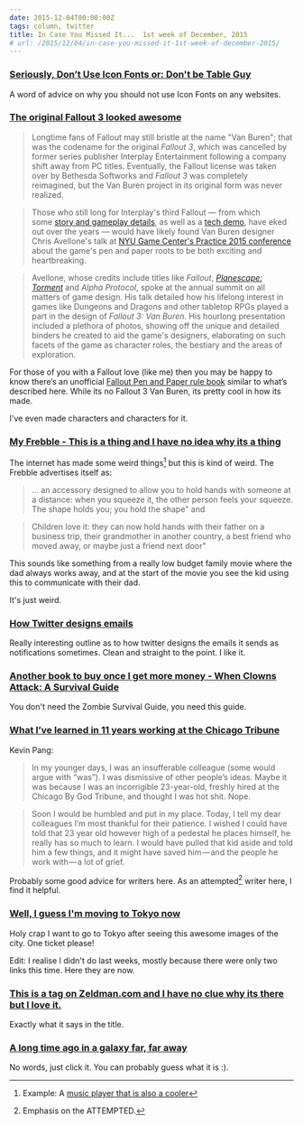 ```yaml
---
date: 2015-12-04T00:00:00Z
tags: column, twitter
title: In Case You Missed It...  1st week of December, 2015
# url: /2015/12/04/in-case-you-missed-it-1st-week-of-december-2015/
---
```


### [Seriously, Don’t Use Icon Fonts or: Don't be Table Guy ](http://blog.cloudfour.com/seriously-dont-use-icon-fonts/)

A word of advice on why you should not use Icon Fonts on any websites.

### [The original Fallout 3 looked awesome](http://www.polygon.com/2015/11/16/9746264/fallout-3-van-buren-chris-avellone-nyu-practice-2015)

>  Longtime fans of Fallout may still bristle at the name "Van Buren"; that was the codename for the original <i>Fallout 3</i>, which was cancelled by former series publisher Interplay Entertainment following a company shift away from PC titles. Eventually, the Fallout license was taken over by Bethesda Softworks and <i>Fallout 3</i> was completely reimagined, but the Van Buren project in its original form was never realized.

>Those who still long for Interplay's third Fallout — from which some&nbsp;<a href="http://www.nma-fallout.com/article.php?id=1594" target="_blank">story and gameplay details</a>, as well as a&nbsp;<a href="http://fallout.wikia.com/wiki/Van_Buren_tech_demo" target="_blank">tech demo</a>, have eked out over the years — would have likely found Van Buren designer Chris Avellone's talk at&nbsp;<a href="http://gamecenter.nyu.edu/practice/" target="_blank">NYU Game Center's Practice 2015 conference</a> about the game's pen and paper roots to be both exciting and heartbreaking.

> Avellone, whose credits include titles like <i>Fallout</i>, <i><a class="sbn-auto-link" href="http://www.polygon.com/game/planescape-torment/6884">Planescape: Torment</a> </i>and <i>Alpha Protocol</i>, spoke at the annual summit on all matters of game design. His talk detailed how his lifelong interest in games like Dungeons and Dragons and other tabletop RPGs played a part in the design of <i>Fallout 3: Van Buren</i>. His hourlong presentation included a plethora of photos, showing off the unique and detailed binders he created to aid the game's designers, elaborating on such facets of the game as character roles, the bestiary and the areas of exploration.

For those of you with a Fallout love (like me) then you may be happy to know there’s an unofficial [Fallout Pen and Paper rule book](http://falloutpnp.wikia.com/wiki/Main_Page) similar to what’s described here. While its no Fallout 3 Van Buren, its pretty cool in how its made.

I've even made characters and characters for it.


### [My Frebble - This is a thing and I have no idea why its a thing](http://myfrebble.com/)

The internet has made some weird things[^1] but this is kind of weird. The Frebble advertises itself as:

> ... an accessory designed to allow you to hold hands with someone at a distance: when you squeeze it, the other person feels your squeeze. The shape holds you; you hold the shape" and 

> Children love it: they can now hold hands with their father on a business trip, their grandmother in another country, a best friend who moved away, or maybe just a friend next door"

This sounds like something from a really low budget family movie where the dad always works away, and at the start of the movie you see the kid using this to communicate with their dad.

It's just weird.

### [How Twitter designs emails](https://blog.twitter.com/2015/designing-with-constraint-twitters-approach-to-email)

Really interesting outline as to how twitter designs the emails it sends as notifications sometimes. Clean and straight to the point. I like it.

### [Another book to buy once I get more money - When Clowns Attack: A Survival Guide](http://www.amazon.com/When-Clowns-Attack-Scariest-People/dp/1607747030)

You don't need the Zombie Survival Guide, you need this guide.

### [What I’ve learned in 11 years working at the Chicago Tribune](https://medium.com/@pang/what-i-ve-learned-in-11-years-working-at-the-chicago-tribune-c81df4851bea#.uknqeyj85)

Kevin Pang:

> In my younger days, I was an insufferable colleague (some would argue with “was”). I was dismissive of other people’s ideas. Maybe it was because I was an incorrigible 23-year-old, freshly hired at the Chicago By God Tribune, and thought I was hot shit. Nope.

> Soon I would be humbled and put in my place. Today, I tell my dear colleagues I’m most thankful for their patience. I wished I could have told that 23 year old however high of a pedestal he places himself, he really has so much to learn. I would have pulled that kid aside and told him a few things, and it might have saved him — and the people he work with — a lot of grief.


Probably some good advice for writers here. As an attempted[^2] writer here, I find it helpful. 

### [Well, I guess I'm moving to Tokyo now](https://medium.com/@damjancvetkovdimitrov/these-photos-are-why-i-m-trapped-in-tokyo-forever-now-1a0ea980bcc5#.thuvmctad)

Holy crap I want to go to Tokyo after seeing this awesome images of the city. One ticket please! 

Edit: I realise I didn't do last weeks, mostly because there were only two links this time. Here they are now.

### [This is a tag on Zeldman.com and I have no clue why its there but I love it.](http://www.zeldman.com/category/this-never-happens-to-gruber/)

Exactly what it says in the title.

### [A long time ago in a galaxy far, far away](https://encrypted.google.com/search?q=A+long+time+ago+in+a+galaxy+far,+far+away)

No words, just click it. You can probably guess what it is :).


[^1]: Example: A [music player that is also a cooler](https://www.kickstarter.com/projects/ryangrepper/coolest-cooler-21st-century-cooler-thats-actually)

[^2]: Emphasis on the ATTEMPTED.
